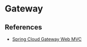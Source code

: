 # Gateway

## References
- [Spring Cloud Gateway Web MVC](https://docs.spring.io/spring-cloud-gateway/reference/spring-cloud-gateway-server-webmvc.html)